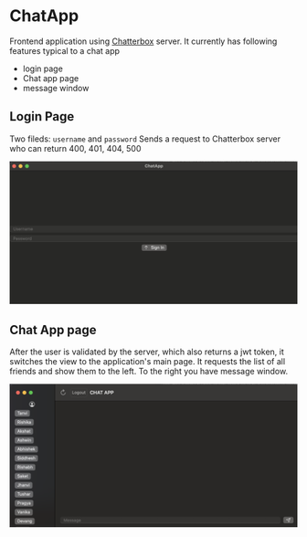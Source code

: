 # ChatApp

Frontend application using [Chatterbox](https://github.com/haarshitgarg/Chatterbox) server. 
It currently has following features typical to a chat app

- login page
- Chat app page
- message window

## Login Page

Two fileds: `username` and `password`
Sends a request to Chatterbox server who can return 400, 401, 404, 500

![Login page](images/LoginPage.png)

## Chat App page

After the user is validated by the server, which also returns a jwt token, it switches the view to the application's main page. It requests the list of all friends and show them to the left. To the right you have message window.

![Main Page](images/MainView.png)